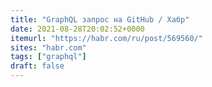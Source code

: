 ```yaml
---
title: "GraphQL запрос на GitHub / Хабр"
date: 2021-08-28T20:02:52+0000
itemurl: "https://habr.com/ru/post/569560/"
sites: "habr.com"
tags: ["graphql"]
draft: false
---
```

